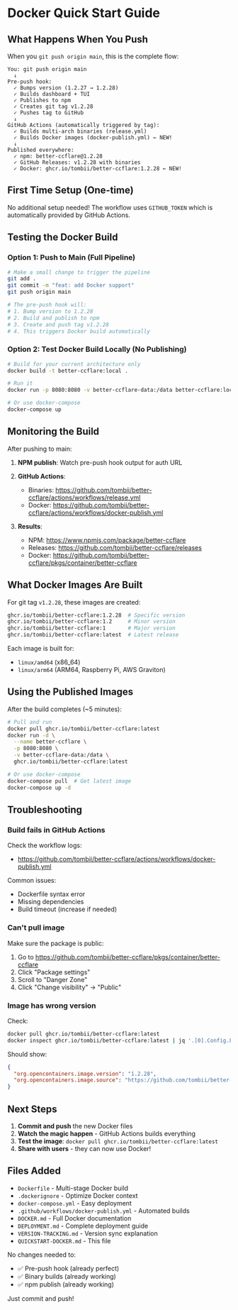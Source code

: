# Docker Quick Start Guide

## What Happens When You Push

When you `git push origin main`, this is the complete flow:

```
You: git push origin main
  ↓
Pre-push hook:
  ✓ Bumps version (1.2.27 → 1.2.28)
  ✓ Builds dashboard + TUI
  ✓ Publishes to npm
  ✓ Creates git tag v1.2.28
  ✓ Pushes tag to GitHub
  ↓
GitHub Actions (automatically triggered by tag):
  ✓ Builds multi-arch binaries (release.yml)
  ✓ Builds Docker images (docker-publish.yml) ← NEW!
  ↓
Published everywhere:
  ✓ npm: better-ccflare@1.2.28
  ✓ GitHub Releases: v1.2.28 with binaries
  ✓ Docker: ghcr.io/tombii/better-ccflare:1.2.28 ← NEW!
```

## First Time Setup (One-time)

No additional setup needed! The workflow uses `GITHUB_TOKEN` which is automatically provided by GitHub Actions.

## Testing the Docker Build

### Option 1: Push to Main (Full Pipeline)

```bash
# Make a small change to trigger the pipeline
git add .
git commit -m "feat: add Docker support"
git push origin main

# The pre-push hook will:
# 1. Bump version to 1.2.28
# 2. Build and publish to npm
# 3. Create and push tag v1.2.28
# 4. This triggers Docker build automatically
```

### Option 2: Test Docker Build Locally (No Publishing)

```bash
# Build for your current architecture only
docker build -t better-ccflare:local .

# Run it
docker run -p 8080:8080 -v better-ccflare-data:/data better-ccflare:local

# Or use docker-compose
docker-compose up
```

## Monitoring the Build

After pushing to main:

1. **NPM publish**: Watch pre-push hook output for auth URL
2. **GitHub Actions**:
   - Binaries: https://github.com/tombii/better-ccflare/actions/workflows/release.yml
   - Docker: https://github.com/tombii/better-ccflare/actions/workflows/docker-publish.yml

3. **Results**:
   - NPM: https://www.npmjs.com/package/better-ccflare
   - Releases: https://github.com/tombii/better-ccflare/releases
   - Docker: https://github.com/tombii/better-ccflare/pkgs/container/better-ccflare

## What Docker Images Are Built

For git tag `v1.2.28`, these images are created:

```bash
ghcr.io/tombii/better-ccflare:1.2.28  # Specific version
ghcr.io/tombii/better-ccflare:1.2     # Minor version
ghcr.io/tombii/better-ccflare:1       # Major version
ghcr.io/tombii/better-ccflare:latest  # Latest release
```

Each image is built for:
- `linux/amd64` (x86_64)
- `linux/arm64` (ARM64, Raspberry Pi, AWS Graviton)

## Using the Published Images

After the build completes (~5 minutes):

```bash
# Pull and run
docker pull ghcr.io/tombii/better-ccflare:latest
docker run -d \
  --name better-ccflare \
  -p 8080:8080 \
  -v better-ccflare-data:/data \
  ghcr.io/tombii/better-ccflare:latest

# Or use docker-compose
docker-compose pull  # Get latest image
docker-compose up -d
```

## Troubleshooting

### Build fails in GitHub Actions

Check the workflow logs:
- https://github.com/tombii/better-ccflare/actions/workflows/docker-publish.yml

Common issues:
- Dockerfile syntax error
- Missing dependencies
- Build timeout (increase if needed)

### Can't pull image

Make sure the package is public:
1. Go to https://github.com/tombii/better-ccflare/pkgs/container/better-ccflare
2. Click "Package settings"
3. Scroll to "Danger Zone"
4. Click "Change visibility" → "Public"

### Image has wrong version

Check:
```bash
docker pull ghcr.io/tombii/better-ccflare:latest
docker inspect ghcr.io/tombii/better-ccflare:latest | jq '.[0].Config.Labels'
```

Should show:
```json
{
  "org.opencontainers.image.version": "1.2.28",
  "org.opencontainers.image.source": "https://github.com/tombii/better-ccflare"
}
```

## Next Steps

1. **Commit and push** the new Docker files
2. **Watch the magic happen** - GitHub Actions builds everything
3. **Test the image**: `docker pull ghcr.io/tombii/better-ccflare:latest`
4. **Share with users** - they can now use Docker!

## Files Added

- `Dockerfile` - Multi-stage Docker build
- `.dockerignore` - Optimize Docker context
- `docker-compose.yml` - Easy deployment
- `.github/workflows/docker-publish.yml` - Automated builds
- `DOCKER.md` - Full Docker documentation
- `DEPLOYMENT.md` - Complete deployment guide
- `VERSION-TRACKING.md` - Version sync explanation
- `QUICKSTART-DOCKER.md` - This file

No changes needed to:
- ✅ Pre-push hook (already perfect)
- ✅ Binary builds (already working)
- ✅ npm publish (already working)

Just commit and push!
